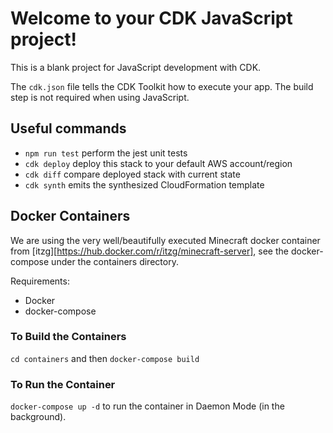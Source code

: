 # Welcome to your CDK JavaScript project!

This is a blank project for JavaScript development with CDK.

The `cdk.json` file tells the CDK Toolkit how to execute your app. The build step is not required when using JavaScript.

## Useful commands

 * `npm run test`         perform the jest unit tests
 * `cdk deploy`           deploy this stack to your default AWS account/region
 * `cdk diff`             compare deployed stack with current state
 * `cdk synth`            emits the synthesized CloudFormation template

## Docker Containers

We are using the very well/beautifully executed Minecraft docker container from [itzg][https://hub.docker.com/r/itzg/minecraft-server], see the docker-compose under the containers directory.

Requirements:

* Docker
* docker-compose

### To Build the Containers

`cd containers` and then `docker-compose build`

### To Run the Container

`docker-compose up -d` to run the container in Daemon Mode (in the background).
